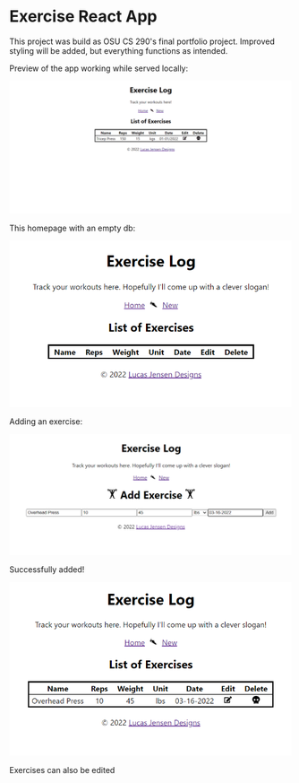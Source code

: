# Exercise React App

This project was build as OSU CS 290's final portfolio project. Improved styling will be added, but everything
functions as intended.

Preview of the app working while served locally:

![preview](readme_assets/Animation.gif)

This homepage with an empty db:

![home](readme_assets/empty.png)

Adding an exercise:

![add](readme_assets/add.png)

Successfully added!

![added](readme_assets/added.png)

Exercises can also be edited